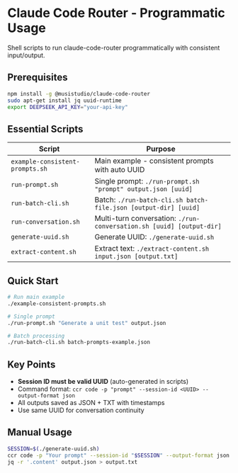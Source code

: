# Claude Code Router - Programmatic Usage

Shell scripts to run claude-code-router programmatically with consistent input/output.

## Prerequisites

```bash
npm install -g @musistudio/claude-code-router
sudo apt-get install jq uuid-runtime
export DEEPSEEK_API_KEY="your-api-key"
```

## Essential Scripts

| Script | Purpose |
|--------|---------|
| `example-consistent-prompts.sh` | Main example - consistent prompts with auto UUID |
| `run-prompt.sh` | Single prompt: `./run-prompt.sh "prompt" output.json [uuid]` |
| `run-batch-cli.sh` | Batch: `./run-batch-cli.sh batch-file.json [output-dir] [uuid]` |
| `run-conversation.sh` | Multi-turn conversation: `./run-conversation.sh [uuid] [output-dir]` |
| `generate-uuid.sh` | Generate UUID: `./generate-uuid.sh` |
| `extract-content.sh` | Extract text: `./extract-content.sh input.json [output.txt]` |

## Quick Start

```bash
# Run main example
./example-consistent-prompts.sh

# Single prompt
./run-prompt.sh "Generate a unit test" output.json

# Batch processing
./run-batch-cli.sh batch-prompts-example.json
```

## Key Points

- **Session ID must be valid UUID** (auto-generated in scripts)
- Command format: `ccr code -p "prompt" --session-id <UUID> --output-format json`
- All outputs saved as JSON + TXT with timestamps
- Use same UUID for conversation continuity

## Manual Usage

```bash
SESSION=$(./generate-uuid.sh)
ccr code -p "Your prompt" --session-id "$SESSION" --output-format json > output.json
jq -r '.content' output.json > output.txt
```
